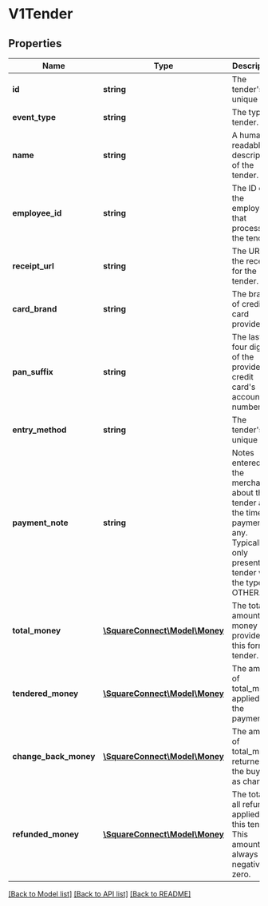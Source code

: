 # V1Tender

## Properties
Name | Type | Description | Notes
------------ | ------------- | ------------- | -------------
**id** | **string** | The tender&#39;s unique ID. | [optional] 
**event_type** | **string** | The type of tender. | [optional] 
**name** | **string** | A human-readable description of the tender. | [optional] 
**employee_id** | **string** | The ID of the employee that processed the tender. | [optional] 
**receipt_url** | **string** | The URL of the receipt for the tender. | [optional] 
**card_brand** | **string** | The brand of credit card provided. | [optional] 
**pan_suffix** | **string** | The last four digits of the provided credit card&#39;s account number. | [optional] 
**entry_method** | **string** | The tender&#39;s unique ID. | [optional] 
**payment_note** | **string** | Notes entered by the merchant about the tender at the time of payment, if any. Typically only present for tender with the type: OTHER. | [optional] 
**total_money** | [**\SquareConnect\Model\Money**](Money.md) | The total amount of money provided in this form of tender. | [optional] 
**tendered_money** | [**\SquareConnect\Model\Money**](Money.md) | The amount of total_money applied to the payment. | [optional] 
**change_back_money** | [**\SquareConnect\Model\Money**](Money.md) | The amount of total_money returned to the buyer as change. | [optional] 
**refunded_money** | [**\SquareConnect\Model\Money**](Money.md) | The total of all refunds applied to this tender. This amount is always negative or zero. | [optional] 

[[Back to Model list]](../README.md#documentation-for-models) [[Back to API list]](../README.md#documentation-for-api-endpoints) [[Back to README]](../README.md)


